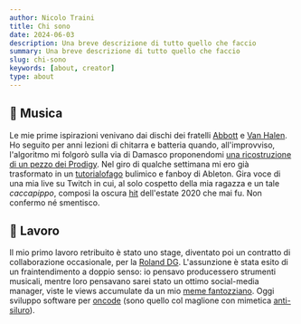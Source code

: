 ```yaml
---
author: Nicolo Traini
title: Chi sono
date: 2024-06-03
description: Una breve descrizione di tutto quello che faccio
summary: Una breve descrizione di tutto quello che faccio
slug: chi-sono
keywords: [about, creator]
type: about
---
```


## 🎹 Musica

Le mie prime ispirazioni venivano dai dischi dei fratelli [Abbott](https://www.youtube.com/watch?v=NY4pKdA1SnE)
e [Van Halen](https://www.youtube.com/watch?v=MsehEPyyXVQ). Ho seguito per anni lezioni di chitarra e batteria
quando, all'improvviso, l'algoritmo mi folgorò sulla via di Damasco proponendomi
[una ricostruzione di un pezzo dei Prodigy](https://www.youtube.com/watch?v=eU5Dn-WaElI).
Nel giro di qualche settimana mi ero già trasformato in un
[tutorialofago](https://www.youtube.com/watch?v=NWvaxzI1vG4&pp=ygUYbXIgYmlsbCBhYmxldG9uIHR1dG9yaWFs) bulimico e
fanboy di Ableton.
Gira voce di una mia live su Twitch in cui, al solo cospetto della mia ragazza e un tale _caccapippo_,
composi la oscura [hit](https://soundcloud.com/freestingo/noclassnomanners) dell'estate 2020 che mai fu.
Non confermo né smentisco.

## 👷 Lavoro

Il mio primo lavoro retribuito è stato uno stage, diventato poi un contratto di collaborazione occasionale, per la [Roland DG](https://www.rolanddg.eu/it).
L'assunzione è stata esito di un fraintendimento a doppio senso: io pensavo producessero strumenti musicali, mentre loro pensavano
sarei stato un ottimo social-media manager, viste le views accumulate da un mio [meme fantozziano](https://www.youtube.com/watch?v=cFSpNYvDGAg).
Oggi sviluppo software per [oncode](https://oncode.it/people/) (sono quello col maglione con mimetica [anti-siluro](https://www.theshipyardblog.com/razzle-dazzle-when-british-artists-fought-german-u-boats/)).
